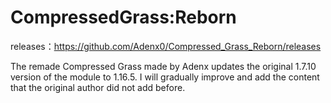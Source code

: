 # CompressedGrass:Reborn
 releases：https://github.com/Adenx0/Compressed_Grass_Reborn/releases

The remade Compressed Grass made by Adenx updates the original 1.7.10 version of the module to 1.16.5. I will gradually improve and add the content that the original author did not add before.
